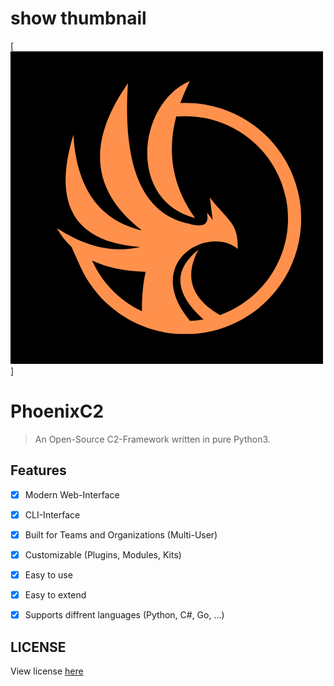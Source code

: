 # show thumbnail 
[![thumbnail](phoenixc2/server/web/static/images/icon.png)]
# PhoenixC2
> An Open-Source C2-Framework written in pure Python3.

## Features
- [x] Modern Web-Interface
- [x] CLI-Interface
- [x] Built for Teams and Organizations (Multi-User)
- [x] Customizable (Plugins, Modules, Kits)
- [x] Easy to use
- [x] Easy to extend
- [x] Supports diffrent languages (Python, C#, Go, ...)



## LICENSE
View license [here](LICENSE)